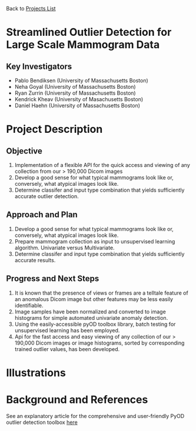 Back to [Projects List](../../README.md#ProjectsList)

# Streamlined Outlier Detection for Large Scale Mammogram Data

## Key Investigators

- Pablo Bendiksen (University of Massachusetts Boston)
- Neha Goyal (University of Massachusetts Boston)
- Ryan Zurrin (University of Massachusetts Boston)
- Kendrick Kheav (University of Masachusetts Boston)
- Daniel Haehn (University of Massachusetts Boston)

# Project Description


## Objective

1. Implementation of a flexible API for the quick access and viewing of any collection from our > 190,000 Dicom images 
1. Develop a good sense for what typical mammograms look like or, conversely, what atypical images look like.
1. Determine classifer and input type combination that yields sufficiently accurate outlier detection. 

## Approach and Plan

1. Develop a good sense for what typical mammograms look like or, conversely, what atypical images look like.
1. Prepare mammogram collection as input to unsupervised learning algorithm. Univariate versus Multivariate.
1. Determine classifer and input type combination that yields sufficiently accurate results. 

## Progress and Next Steps


1. It is known that the presence of views or frames are a telltale feature of an anomalous Dicom image but other features may be less easily identifiable.
1. Image samples have been normalized and converted to image histograms for simple automated univariate anomaly detection.
1. Using the easily-accessible pyOD toolbox library, batch testing for unsupervised learning has been employed.
1. Api for the fast access and easy viewing of any collection of our > 190,000 Dicom images or image histograms, sorted by corresponding trained outlier values, has been developed.

# Illustrations


# Background and References
See an explanatory article for the comprehensive and user-friendly PyOD outlier detection toolbox [here](https://www.jmlr.org/papers/volume20/19-011/19-011.pdf?ref=https://githubhelp.com)
